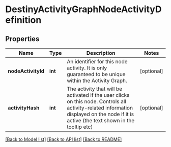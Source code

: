 # DestinyActivityGraphNodeActivityDefinition

## Properties
Name | Type | Description | Notes
------------ | ------------- | ------------- | -------------
**nodeActivityId** | **int** | An identifier for this node activity. It is only guaranteed to be unique within the Activity Graph. | [optional] 
**activityHash** | **int** | The activity that will be activated if the user clicks on this node. Controls all activity-related information displayed on the node if it is active (the text shown in the tooltip etc) | [optional] 

[[Back to Model list]](../README.md#documentation-for-models) [[Back to API list]](../README.md#documentation-for-api-endpoints) [[Back to README]](../README.md)


